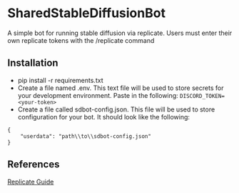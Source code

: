 # SharedStableDiffusionBot
A simple bot for running stable diffusion via replicate. Users must enter their own replicate tokens with the /replicate command

## Installation
* pip install -r requirements.txt
* Create a file named .env. This text file will be used to store secrets for your development environment. Paste in the following:
```DISCORD_TOKEN=<your-token>```
* Create a file called sdbot-config.json. This file will be used to store configuration for your bot. It should look like the following:
```
{
    "userdata": "path\\to\\sdbot-config.json"
}
```

## References
[Replicate Guide](https://replicate.com/blog/build-a-robot-artist-for-your-discord-server-with-stable-diffusion)
